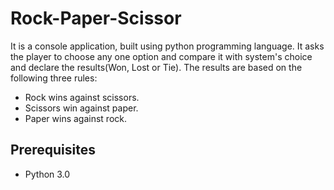 # Rock-Paper-Scissor
It is a console application, built using python programming language. It asks the player to choose any one option and compare it with system's choice and declare the results(Won, Lost or Tie). The results are based on the following three rules:
* Rock wins against scissors.
* Scissors win against paper.
* Paper wins against rock.
## Prerequisites
* Python 3.0
